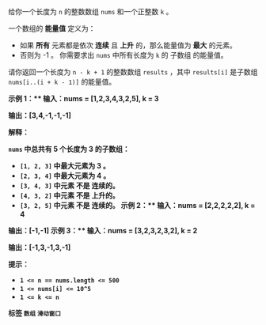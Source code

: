 给你一个长度为 `n` 的整数数组 `nums` 和一个正整数 `k` 。

一个数组的 **能量值** 定义为：
- 如果 **所有** 元素都是依次 **连续** 且 **上升** 的，那么能量值为 **最大** 的元素。
- 否则为 -1 。
你需要求出 `nums` 中所有长度为 `k` 的 <span data-keyword="subarray-nonempty">子数组</span> 的能量值。

请你返回一个长度为 `n - k + 1` 的整数数组 `results` ，其中 `results[i]` 是子数组 `nums[i..(i + k - 1)]` 的能量值。

 

<strong class="example">示例 1：** 
<span class="example-io"><b>输入：</b>nums = [1,2,3,4,3,2,5], k = 3</span>

<b>输出：</b>[3,4,-1,-1,-1]

 **解释：** 

 `nums` 中总共有 5 个长度为 3 的子数组：
-  `[1, 2, 3]` 中最大元素为 3 。
-  `[2, 3, 4]` 中最大元素为 4 。
-  `[3, 4, 3]` 中元素 **不是** 连续的。
-  `[4, 3, 2]` 中元素 <b>不是</b> 上升的。
-  `[3, 2, 5]` 中元素 **不是** 连续的。
<strong class="example">示例 2：** 
<span class="example-io"><b>输入：</b>nums = [2,2,2,2,2], k = 4</span>

<span class="example-io"><b>输出：</b>[-1,-1]</span>
<strong class="example">示例 3：** 
<span class="example-io"><b>输入：</b>nums = [3,2,3,2,3,2], k = 2</span>

<span class="example-io"><b>输出：</b>[-1,3,-1,3,-1]</span>
 

 **提示：** 
-  `1 <= n == nums.length <= 500` 
-  `1 <= nums[i] <= 10^5` 
-  `1 <= k <= n` 
 
**标签**
`数组` `滑动窗口` 

